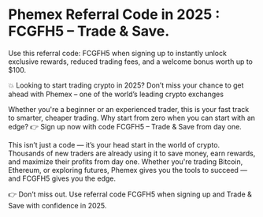 # Phemex Referral Code in 2025 : FCGFH5 – Trade & Save.
Use this referral code: FCGFH5 when signing up to instantly unlock exclusive rewards, reduced trading fees, and a welcome bonus worth up to $100. 


💥 Looking to start trading crypto in 2025? Don’t miss your chance to get ahead with Phemex – one of the world’s leading crypto exchanges

Whether you're a beginner or an experienced trader, this is your fast track to smarter, cheaper trading. Why start from zero when you can start with an edge?
👉 Sign up now with code FCGFH5 – Trade & Save from day one.

This isn’t just a code — it’s your head start in the world of crypto.
Thousands of new traders are already using it to save money, earn rewards, and maximize their profits from day one. Whether you're trading Bitcoin, Ethereum, or exploring futures, Phemex gives you the tools to succeed — and FCGFH5 gives you the edge.

👉 Don’t miss out. Use referral code FCGFH5 when signing up and Trade & Save with confidence in 2025.
